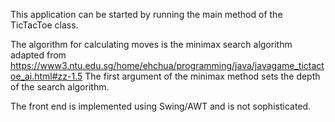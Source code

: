 

This application can be started by running the main method of the TicTacToe class.

The algorithm for calculating moves is the minimax search algorithm adapted from 
https://www3.ntu.edu.sg/home/ehchua/programming/java/javagame_tictactoe_ai.html#zz-1.5
The first argument of the minimax method sets the depth of the search algorithm. 

The front end is implemented using Swing/AWT and is not sophisticated.